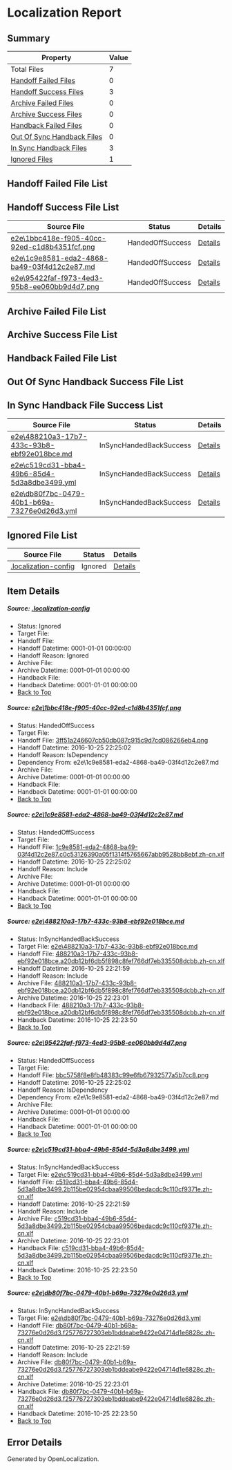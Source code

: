 # <a name='report-top'></a> Localization Report

## Summary
 Property | Value 
 -------- | ----- 
 Total Files | 7
[ Handoff Failed Files ](#handoff-failed-list)| 0
[ Handoff Success Files ](#handoff-success-list)| 3
[ Archive Failed Files ](#archive-failed-list)| 0
[ Archive Success Files ](#archive-success-list)| 0
[ Handback Failed Files ](#handback-failed-list)| 0
[ Out Of Sync Handback Files ](#outofsync-handback-success-list)| 0
[ In Sync Handback Files ](#insync-handback-success-list)| 3
[ Ignored Files ](#ignored-list)| 1

## <a name='handoff-failed-list'></a> Handoff Failed File List

## <a name='handoff-success-list'></a> Handoff Success File List
 Source File | Status | Details 
 ----------- | ------ | ------- 
 [e2e\1bbc418e-f905-40cc-92ed-c1d8b4351fcf.png](https://github.com/OpenLocalizationTestOrg/ol-test0/blob/b05ffee66fc184b5527c072251ed3afefdb92a73/e2e/1bbc418e-f905-40cc-92ed-c1d8b4351fcf.png) | HandedOffSuccess | [Details](#3ff51a246607cb50db087c915c9d7cd086266eb41)
 [e2e\1c9e8581-eda2-4868-ba49-03f4d12c2e87.md](https://github.com/OpenLocalizationTestOrg/ol-test0/blob/b05ffee66fc184b5527c072251ed3afefdb92a73/e2e/1c9e8581-eda2-4868-ba49-03f4d12c2e87.md) | HandedOffSuccess | [Details](#340ec5c25ce18fcd5e578f59c819d427bf3ea8b02)
 [e2e\95422faf-f973-4ed3-95b8-ee060bb9d4d7.png](https://github.com/OpenLocalizationTestOrg/ol-test0/blob/b05ffee66fc184b5527c072251ed3afefdb92a73/e2e/95422faf-f973-4ed3-95b8-ee060bb9d4d7.png) | HandedOffSuccess | [Details](#bbc5758f8e8fb48383c99e6fb67932577a5b7cc84)

## <a name='archive-failed-list'></a> Archive Failed File List

## <a name='archive-success-list'></a> Archive Success File List

## <a name='handback-failed-list'></a> Handback Failed File List

## <a name='outofsync-handback-success-list'></a> Out Of Sync Handback Success File List

## <a name='insync-handback-success-list'></a> In Sync Handback File Success List
 Source File | Status | Details 
 ----------- | ------ | ------- 
 [e2e\488210a3-17b7-433c-93b8-ebf92e018bce.md](https://github.com/OpenLocalizationTestOrg/ol-test0/blob/f349778c66c9d6dfa83fd4cc0348e96eee9509fe/e2e/488210a3-17b7-433c-93b8-ebf92e018bce.md) | InSyncHandedBackSuccess | [Details](#16f222baf239a047081203a3dfe1b879723a91273)
 [e2e\c519cd31-bba4-49b6-85d4-5d3a8dbe3499.yml](https://github.com/OpenLocalizationTestOrg/ol-test0/blob/f349778c66c9d6dfa83fd4cc0348e96eee9509fe/e2e/c519cd31-bba4-49b6-85d4-5d3a8dbe3499.yml) | InSyncHandedBackSuccess | [Details](#240f5baf47d725a6bc8c7016528e7731acc0ab0f5)
 [e2e\db80f7bc-0479-40b1-b69a-73276e0d26d3.yml](https://github.com/OpenLocalizationTestOrg/ol-test0/blob/f349778c66c9d6dfa83fd4cc0348e96eee9509fe/e2e/db80f7bc-0479-40b1-b69a-73276e0d26d3.yml) | InSyncHandedBackSuccess | [Details](#a9f0665d71b1d16aef13387f6c0b2f684d4dfe096)

## <a name='ignored-list'></a> Ignored File List
 Source File | Status | Details 
 ----------- | ------ | ------- 
 [.localization-config](https://github.com/OpenLocalizationTestOrg/ol-test0/blob/b05ffee66fc184b5527c072251ed3afefdb92a73/.localization-config) | Ignored | [Details](#c268a05ecaa7ec85942ed632c29928ee5bd6da8d0)

## Item Details
##### <a name='c268a05ecaa7ec85942ed632c29928ee5bd6da8d0'></a> Source: [.localization-config](https://github.com/OpenLocalizationTestOrg/ol-test0/blob/b05ffee66fc184b5527c072251ed3afefdb92a73/.localization-config)
* Status: Ignored
* Target File: 
* Handoff File: 
* Handoff Datetime: 0001-01-01 00:00:00
* Handoff Reason: Ignored
* Archive File: 
* Archive Datetime: 0001-01-01 00:00:00
* Handback File: 
* Handback Datetime: 0001-01-01 00:00:00
* [Back to Top](#report-top)

##### <a name='3ff51a246607cb50db087c915c9d7cd086266eb41'></a> Source: [e2e\1bbc418e-f905-40cc-92ed-c1d8b4351fcf.png](https://github.com/OpenLocalizationTestOrg/ol-test0/blob/b05ffee66fc184b5527c072251ed3afefdb92a73/e2e/1bbc418e-f905-40cc-92ed-c1d8b4351fcf.png)
* Status: HandedOffSuccess
* Target File: 
* Handoff File: [3ff51a246607cb50db087c915c9d7cd086266eb4.png](https://github.com/OpenLocalizationTestOrg/ol-test0-handoff/blob/5448b33e85748d666060512df0af3eea9518fcf6/ol-handoff/OpenLocalizationTestOrg/ol-test0-zhcn/shujia/ht/3ff51a246607cb50db087c915c9d7cd086266eb4.png)
* Handoff Datetime: 2016-10-25 22:25:02
* Handoff Reason: IsDependency
* Dependency From: e2e\1c9e8581-eda2-4868-ba49-03f4d12c2e87.md
* Archive File: 
* Archive Datetime: 0001-01-01 00:00:00
* Handback File: 
* Handback Datetime: 0001-01-01 00:00:00
* [Back to Top](#report-top)

##### <a name='340ec5c25ce18fcd5e578f59c819d427bf3ea8b02'></a> Source: [e2e\1c9e8581-eda2-4868-ba49-03f4d12c2e87.md](https://github.com/OpenLocalizationTestOrg/ol-test0/blob/b05ffee66fc184b5527c072251ed3afefdb92a73/e2e/1c9e8581-eda2-4868-ba49-03f4d12c2e87.md)
* Status: HandedOffSuccess
* Target File: 
* Handoff File: [1c9e8581-eda2-4868-ba49-03f4d12c2e87.c0c53126390a05f1314f5765667abb9528bb8ebf.zh-cn.xlf](https://github.com/OpenLocalizationTestOrg/ol-test0-handoff/blob/5448b33e85748d666060512df0af3eea9518fcf6/ol-handoff/OpenLocalizationTestOrg/ol-test0-zhcn/shujia/ht/1c9e8581-eda2-4868-ba49-03f4d12c2e87.c0c53126390a05f1314f5765667abb9528bb8ebf.zh-cn.xlf)
* Handoff Datetime: 2016-10-25 22:25:02
* Handoff Reason: Include
* Archive File: 
* Archive Datetime: 0001-01-01 00:00:00
* Handback File: 
* Handback Datetime: 0001-01-01 00:00:00
* [Back to Top](#report-top)

##### <a name='16f222baf239a047081203a3dfe1b879723a91273'></a> Source: [e2e\488210a3-17b7-433c-93b8-ebf92e018bce.md](https://github.com/OpenLocalizationTestOrg/ol-test0/blob/f349778c66c9d6dfa83fd4cc0348e96eee9509fe/e2e/488210a3-17b7-433c-93b8-ebf92e018bce.md)
* Status: InSyncHandedBackSuccess
* Target File: [e2e\488210a3-17b7-433c-93b8-ebf92e018bce.md](https://github.com/OpenLocalizationTestOrg/ol-test0-zhcn/blob/d2d4616238c18835302450cbf4691378b42fc7f4/e2e/488210a3-17b7-433c-93b8-ebf92e018bce.md)
* Handoff File: [488210a3-17b7-433c-93b8-ebf92e018bce.a20db12bf6db5f898c8fef766df7eb335508dcbb.zh-cn.xlf](https://github.com/OpenLocalizationTestOrg/ol-test0-handoff/blob/59b7b80d0c1278e728d5b520b53c5739278f9e19/ol-handoff/OpenLocalizationTestOrg/ol-test0-zhcn/shujia/ht/488210a3-17b7-433c-93b8-ebf92e018bce.a20db12bf6db5f898c8fef766df7eb335508dcbb.zh-cn.xlf)
* Handoff Datetime: 2016-10-25 22:21:59
* Handoff Reason: Include
* Archive File: [488210a3-17b7-433c-93b8-ebf92e018bce.a20db12bf6db5f898c8fef766df7eb335508dcbb.zh-cn.xlf](https://github.com/OpenLocalizationTestOrg/ol-test0-handoff/blob/fffb21435833f46101a995fc506cb05cf344ebe1/ol-archive/OpenLocalizationTestOrg/ol-test0-zhcn/shujia/ht/488210a3-17b7-433c-93b8-ebf92e018bce.a20db12bf6db5f898c8fef766df7eb335508dcbb.zh-cn.xlf)
* Archive Datetime: 2016-10-25 22:23:01
* Handback File: [488210a3-17b7-433c-93b8-ebf92e018bce.a20db12bf6db5f898c8fef766df7eb335508dcbb.zh-cn.xlf](https://github.com/OpenLocalizationTestOrg/ol-test0-handback/blob/6b2a39d6b05dd7bccc2233608f7a17d0a20657e2/ol-handback/OpenLocalizationTestOrg/ol-test0-zhcn/shujia/ht/488210a3-17b7-433c-93b8-ebf92e018bce.a20db12bf6db5f898c8fef766df7eb335508dcbb.zh-cn.xlf)
* Handback Datetime: 2016-10-25 22:23:50
* [Back to Top](#report-top)

##### <a name='bbc5758f8e8fb48383c99e6fb67932577a5b7cc84'></a> Source: [e2e\95422faf-f973-4ed3-95b8-ee060bb9d4d7.png](https://github.com/OpenLocalizationTestOrg/ol-test0/blob/b05ffee66fc184b5527c072251ed3afefdb92a73/e2e/95422faf-f973-4ed3-95b8-ee060bb9d4d7.png)
* Status: HandedOffSuccess
* Target File: 
* Handoff File: [bbc5758f8e8fb48383c99e6fb67932577a5b7cc8.png](https://github.com/OpenLocalizationTestOrg/ol-test0-handoff/blob/5448b33e85748d666060512df0af3eea9518fcf6/ol-handoff/OpenLocalizationTestOrg/ol-test0-zhcn/shujia/ht/bbc5758f8e8fb48383c99e6fb67932577a5b7cc8.png)
* Handoff Datetime: 2016-10-25 22:25:02
* Handoff Reason: IsDependency
* Dependency From: e2e\1c9e8581-eda2-4868-ba49-03f4d12c2e87.md
* Archive File: 
* Archive Datetime: 0001-01-01 00:00:00
* Handback File: 
* Handback Datetime: 0001-01-01 00:00:00
* [Back to Top](#report-top)

##### <a name='240f5baf47d725a6bc8c7016528e7731acc0ab0f5'></a> Source: [e2e\c519cd31-bba4-49b6-85d4-5d3a8dbe3499.yml](https://github.com/OpenLocalizationTestOrg/ol-test0/blob/f349778c66c9d6dfa83fd4cc0348e96eee9509fe/e2e/c519cd31-bba4-49b6-85d4-5d3a8dbe3499.yml)
* Status: InSyncHandedBackSuccess
* Target File: [e2e\c519cd31-bba4-49b6-85d4-5d3a8dbe3499.yml](https://github.com/OpenLocalizationTestOrg/ol-test0-zhcn/blob/d2d4616238c18835302450cbf4691378b42fc7f4/e2e/c519cd31-bba4-49b6-85d4-5d3a8dbe3499.yml)
* Handoff File: [c519cd31-bba4-49b6-85d4-5d3a8dbe3499.2b115be02954cbaa99506bedacdc9c110cf9371e.zh-cn.xlf](https://github.com/OpenLocalizationTestOrg/ol-test0-handoff/blob/59b7b80d0c1278e728d5b520b53c5739278f9e19/ol-handoff/OpenLocalizationTestOrg/ol-test0-zhcn/shujia/ht/c519cd31-bba4-49b6-85d4-5d3a8dbe3499.2b115be02954cbaa99506bedacdc9c110cf9371e.zh-cn.xlf)
* Handoff Datetime: 2016-10-25 22:21:59
* Handoff Reason: Include
* Archive File: [c519cd31-bba4-49b6-85d4-5d3a8dbe3499.2b115be02954cbaa99506bedacdc9c110cf9371e.zh-cn.xlf](https://github.com/OpenLocalizationTestOrg/ol-test0-handoff/blob/fffb21435833f46101a995fc506cb05cf344ebe1/ol-archive/OpenLocalizationTestOrg/ol-test0-zhcn/shujia/ht/c519cd31-bba4-49b6-85d4-5d3a8dbe3499.2b115be02954cbaa99506bedacdc9c110cf9371e.zh-cn.xlf)
* Archive Datetime: 2016-10-25 22:23:01
* Handback File: [c519cd31-bba4-49b6-85d4-5d3a8dbe3499.2b115be02954cbaa99506bedacdc9c110cf9371e.zh-cn.xlf](https://github.com/OpenLocalizationTestOrg/ol-test0-handback/blob/6b2a39d6b05dd7bccc2233608f7a17d0a20657e2/ol-handback/OpenLocalizationTestOrg/ol-test0-zhcn/shujia/ht/c519cd31-bba4-49b6-85d4-5d3a8dbe3499.2b115be02954cbaa99506bedacdc9c110cf9371e.zh-cn.xlf)
* Handback Datetime: 2016-10-25 22:23:50
* [Back to Top](#report-top)

##### <a name='a9f0665d71b1d16aef13387f6c0b2f684d4dfe096'></a> Source: [e2e\db80f7bc-0479-40b1-b69a-73276e0d26d3.yml](https://github.com/OpenLocalizationTestOrg/ol-test0/blob/f349778c66c9d6dfa83fd4cc0348e96eee9509fe/e2e/db80f7bc-0479-40b1-b69a-73276e0d26d3.yml)
* Status: InSyncHandedBackSuccess
* Target File: [e2e\db80f7bc-0479-40b1-b69a-73276e0d26d3.yml](https://github.com/OpenLocalizationTestOrg/ol-test0-zhcn/blob/d2d4616238c18835302450cbf4691378b42fc7f4/e2e/db80f7bc-0479-40b1-b69a-73276e0d26d3.yml)
* Handoff File: [db80f7bc-0479-40b1-b69a-73276e0d26d3.f25776727303eb1bddeabe9422e04714d1e6828c.zh-cn.xlf](https://github.com/OpenLocalizationTestOrg/ol-test0-handoff/blob/59b7b80d0c1278e728d5b520b53c5739278f9e19/ol-handoff/OpenLocalizationTestOrg/ol-test0-zhcn/shujia/ht/db80f7bc-0479-40b1-b69a-73276e0d26d3.f25776727303eb1bddeabe9422e04714d1e6828c.zh-cn.xlf)
* Handoff Datetime: 2016-10-25 22:21:59
* Handoff Reason: Include
* Archive File: [db80f7bc-0479-40b1-b69a-73276e0d26d3.f25776727303eb1bddeabe9422e04714d1e6828c.zh-cn.xlf](https://github.com/OpenLocalizationTestOrg/ol-test0-handoff/blob/fffb21435833f46101a995fc506cb05cf344ebe1/ol-archive/OpenLocalizationTestOrg/ol-test0-zhcn/shujia/ht/db80f7bc-0479-40b1-b69a-73276e0d26d3.f25776727303eb1bddeabe9422e04714d1e6828c.zh-cn.xlf)
* Archive Datetime: 2016-10-25 22:23:01
* Handback File: [db80f7bc-0479-40b1-b69a-73276e0d26d3.f25776727303eb1bddeabe9422e04714d1e6828c.zh-cn.xlf](https://github.com/OpenLocalizationTestOrg/ol-test0-handback/blob/6b2a39d6b05dd7bccc2233608f7a17d0a20657e2/ol-handback/OpenLocalizationTestOrg/ol-test0-zhcn/shujia/ht/db80f7bc-0479-40b1-b69a-73276e0d26d3.f25776727303eb1bddeabe9422e04714d1e6828c.zh-cn.xlf)
* Handback Datetime: 2016-10-25 22:23:50
* [Back to Top](#report-top)


## Error Details

Generated by OpenLocalization.
